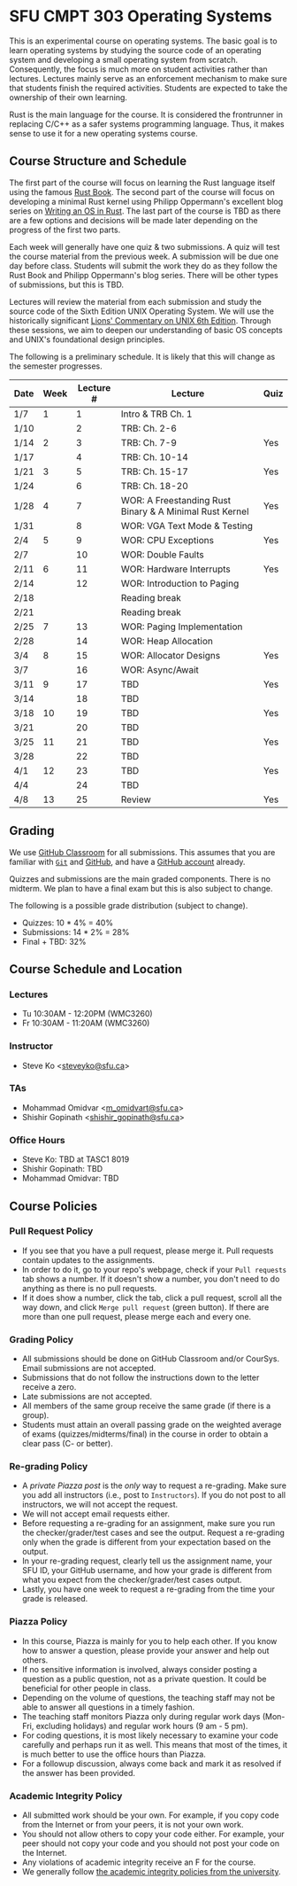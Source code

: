 # SFU CMPT 303 Operating Systems

This is an experimental course on operating systems. The basic goal is to learn operating systems by
studying the source code of an operating system and developing a small operating system from
scratch. Consequently, the focus is much more on student activities rather than lectures. Lectures
mainly serve as an enforcement mechanism to make sure that students finish the required activities.
Students are expected to take the ownership of their own learning.

Rust is the main language for the course. It is considered the frontrunner in replacing C/C++ as a
safer systems programming language. Thus, it makes sense to use it for a new operating systems
course.

## Course Structure and Schedule

The first part of the course will focus on learning the Rust language itself using the famous [Rust
Book](https://doc.rust-lang.org/book/title-page.html). The second part of the course will focus on
developing a minimal Rust kernel using Philipp Oppermann's excellent blog series on [Writing an OS
in Rust](https://os.phil-opp.com/). The last part of the course is TBD as there are a few options
and decisions will be made later depending on the progress of the first two parts.

Each week will generally have one quiz & two submissions. A quiz will test the course material from
the previous week. A submission will be due one day before class. Students will submit the work they
do as they follow the Rust Book and Philipp Oppermann's blog series. There will be other types of
submissions, but this is TBD.

Lectures will review the material from each submission and study the source code of the Sixth
Edition UNIX Operating System. We will use the historically significant [Lions' Commentary on UNIX
6th Edition](http://www.lemis.com/grog/Documentation/Lions/). Through these sessions, we aim to
deepen our understanding of basic OS concepts and UNIX's foundational design principles.

The following is a preliminary schedule. It is likely that this will change as the semester
progresses.

| Date | Week | Lecture # | Lecture                                                 | Quiz |
|------|------|-----------|---------------------------------------------------------|------|
| 1/7  | 1    | 1         | Intro & TRB Ch. 1                                       |      |
| 1/10 |      | 2         | TRB: Ch. 2-6                                            |      |
| 1/14 | 2    | 3         | TRB: Ch. 7-9                                            | Yes  |
| 1/17 |      | 4         | TRB: Ch. 10-14                                          |      |
| 1/21 | 3    | 5         | TRB: Ch. 15-17                                          | Yes  |
| 1/24 |      | 6         | TRB: Ch. 18-20                                          |      |
| 1/28 | 4    | 7         | WOR: A Freestanding Rust Binary & A Minimal Rust Kernel | Yes  |
| 1/31 |      | 8         | WOR: VGA Text Mode & Testing                            |      |
| 2/4  | 5    | 9         | WOR: CPU Exceptions                                     | Yes  |
| 2/7  |      | 10        | WOR: Double Faults                                      |      |
| 2/11 | 6    | 11        | WOR: Hardware Interrupts                                | Yes  |
| 2/14 |      | 12        | WOR: Introduction to Paging                             |      |
| 2/18 |      |           | Reading break                                           |      |
| 2/21 |      |           | Reading break                                           |      |
| 2/25 | 7    | 13        | WOR: Paging Implementation                              |      |
| 2/28 |      | 14        | WOR: Heap Allocation                                    |      |
| 3/4  | 8    | 15        | WOR: Allocator Designs                                  | Yes  |
| 3/7  |      | 16        | WOR: Async/Await                                        |      |
| 3/11 | 9    | 17        | TBD                                                     | Yes  |
| 3/14 |      | 18        | TBD                                                     |      |
| 3/18 | 10   | 19        | TBD                                                     | Yes  |
| 3/21 |      | 20        | TBD                                                     |      |
| 3/25 | 11   | 21        | TBD                                                     | Yes  |
| 3/28 |      | 22        | TBD                                                     |      |
| 4/1  | 12   | 23        | TBD                                                     | Yes  |
| 4/4  |      | 24        | TBD                                                     |      |
| 4/8  | 13   | 25        | Review                                                  | Yes  |

## Grading

We use [GitHub Classroom](https://classroom.github.com/) for all submissions. This assumes that you
are familiar with [`Git`](https://github.com/git-guides) and [GitHub](https://github.com), and have
a [GitHub account](https://github.com/join) already.

Quizzes and submissions are the main graded components. There is no midterm. We plan to have a final
exam but this is also subject to change.

The following is a possible grade distribution (subject to change).

* Quizzes: 10 * 4% = 40%
* Submissions: 14 * 2% = 28%
* Final + TBD: 32%

## Course Schedule and Location

### Lectures

* Tu 10:30AM - 12:20PM (WMC3260)
* Fr 10:30AM - 11:20AM (WMC3260)

### Instructor

* Steve Ko <<steveyko@sfu.ca>>

### TAs

* Mohammad Omidvar <<m_omidvart@sfu.ca>>
* Shishir Gopinath <<shishir_gopinath@sfu.ca>>

### Office Hours

* Steve Ko: TBD at TASC1 8019
* Shishir Gopinath: TBD
* Mohammad Omidvar: TBD

## Course Policies

### Pull Request Policy

* If you see that you have a pull request, please merge it. Pull requests contain updates to the
  assignments.
* In order to do it, go to your repo's webpage, check if your `Pull requests` tab shows a number. If
  it doesn't show a number, you don't need to do anything as there is no pull requests.
* If it does show a number, click the tab, click a pull request, scroll all the way down, and click
  `Merge pull request` (green button). If there are more than one pull request, please merge each
  and every one.

### Grading Policy

* All submissions should be done on GitHub Classroom and/or CourSys. Email submissions are not
  accepted.
* Submissions that do not follow the instructions down to the letter receive a zero.
* Late submissions are not accepted.
* All members of the same group receive the same grade (if there is a group).
* Students must attain an overall passing grade on the weighted average of exams
  (quizzes/midterms/final) in the course in order to obtain a clear pass (C- or better).

### Re-grading Policy

* A *private Piazza post* is the *only* way to request a re-grading. Make sure you add all
  instructors (i.e., post to `Instructors`). If you do not post to all instructors, we will not
  accept the request.
* We will not accept email requests either.
* Before requesting a re-grading for an assignment, make sure you run the checker/grader/test cases
  and see the output. Request a re-grading only when the grade is different from your expectation
  based on the output.
* In your re-grading request, clearly tell us the assignment name, your SFU ID, your GitHub
  username, and how your grade is different from what you expect from the checker/grader/test cases
  output.
* Lastly, you have one week to request a re-grading from the time your grade is released.

### Piazza Policy

* In this course, Piazza is mainly for you to help each other. If you know how to answer a question,
  please provide your answer and help out others.
* If no sensitive information is involved, always consider posting a question as a public question,
  not as a private question. It could be beneficial for other people in class.
* Depending on the volume of questions, the teaching staff may not be able to answer all questions
  in a timely fashion.
* The teaching staff monitors Piazza only during regular work days (Mon-Fri, excluding holidays) and
  regular work hours (9 am - 5 pm).
* For coding questions, it is most likely necessary to examine your code carefully and perhaps run
  it as well. This means that most of the times, it is much better to use the office hours than
  Piazza.
* For a followup discussion, always come back and mark it as resolved if the answer has been
  provided.

### Academic Integrity Policy

* All submitted work should be your own. For example, if you copy code from the Internet or from
  your peers, it is not your own work.
* You should not allow others to copy your code either. For example, your peer should not copy your
  code and you should not post your code on the Internet.
* Any violations of academic integrity receive an F for the course.
* We generally follow [the academic integrity policies from the
  university](http://www.sfu.ca/students/academicintegrity.html).
